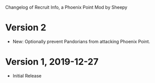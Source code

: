 Changelog of Recruit Info, a Phoenix Point Mod by Sheepy

# Version 2

* New: Optionally prevent Pandorians from attacking Phoenix Point.

# Version 1, 2019-12-27

* Initial Release